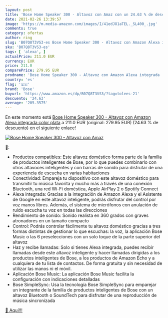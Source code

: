 ```yaml
---
layout: post
title: 'Bose Home Speaker 300 - Altavoz con Amaz con un 24.63 % de descuento'
date: 2021-02-26 13:39:57
image: 'https://m.media-amazon.com/images/I/41edJO1aTEL._SL400_.jpg'
comments: true
category: ofertas
author: ring
slug: 'B07Q8T3VS3-es Bose Home Speaker 300 - Altavoz con Amazon Alexa integrada...'
sku: 'B07Q8T3VS3-es'
tags: [ 'alexa', ]
actualPrice: 211.0 EUR
currency: EUR
price: 211.0
comparePrice: 279.95 EUR
prodname: 'Bose Home Speaker 300 - Altavoz con Amazon Alexa integrada  color plata'
country: 'es'
flag: '🇪🇸'
brand: 'Bose'
buyurl: 'https://www.amazon.es/dp/B07Q8T3VS3/?tag=tolees-21'
descuento: '24.63'
average: '205.3575'
---
```


En este momento está [Bose Home Speaker 300 - Altavoz con Amazon Alexa integrada  color plata](https://www.amazon.es/dp/B07Q8T3VS3/?tag=tolees-21) a 211.0 EUR (original: 279.95 EUR) (24.63 %  de descuento) en el siguiente enlace!

[![Bose Home Speaker 300 - Altavoz con Amaz](https://m.media-amazon.com/images/I/41edJO1aTEL._SL400_.jpg)](https://www.amazon.es/dp/B07Q8T3VS3/?tag=tolees-21)

🔎:

- Productos compatibles: Este altavoz doméstico forma parte de la familia de productos inteligentes de Bose, por lo que puedes combinarlo con otros altavoces inteligentes y con barras de sonido para disfrutar de una experiencia de escucha en varias habitaciones
- Conectividad: Empareja tu dispositivo con este altavoz doméstico para transmitir tu música favorita y mucho más a través de una conexión Bluetooth, una red Wi-Fi doméstica, Apple AirPlay 2 o Spotify Connect
- Alexa integrada: Gracias a la integración de Amazon Alexa y el Asistente de Google en este altavoz inteligente, podrás disfrutar del control por voz manos libres. Además, el sistema de micrófonos con anulación de ruido escucha tu voz en todas las direcciones
- Rendimiento de sonido: Sonido realista en 360 grados con graves atronadores en un tamaño compacto
- Control: Podrás controlar fácilmente tu altavoz doméstico gracias a tres formas distintas de gestionar lo que escuchas: la voz, la aplicación Bose Music o las 6 preselecciones con un solo toque de la parte superior del altavoz
- Haz y recibe llamadas: Solo si tienes Alexa integrada, puedes recibir llamadas desde este altavoz inteligente y hacer llamadas dirigidas a los productos inteligentes de Bose, a los productos de Amazon Echo y a cualquiera de tu lista de contactos. De forma gratuita y sin necesidad de utilizar las manos ni el móvil.
- Aplicación Bose Music: La aplicación Bose Music facilita la configuración con indicaciones detalladas
- Bose SimpleSync: Usa la tecnología Bose SimpleSync para emparejar un integrante de la familia de productos inteligentes de Bose con un altavoz Bluetooth o SoundTech para disfrutar de una reproducción de música sincronizada

[🛒 Aquí!!!](https://www.amazon.es/dp/B07Q8T3VS3/?tag=tolees-21)
